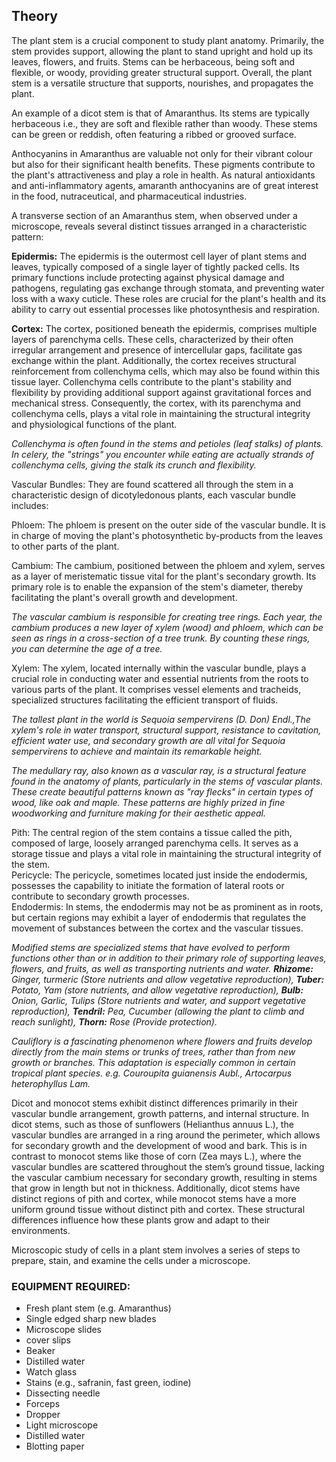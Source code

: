 ## Theory

The plant stem is a crucial component to study plant anatomy. Primarily, the stem provides support, allowing the plant to stand upright and hold up its leaves, flowers, and fruits. Stems can be herbaceous, being soft and flexible, or woody, providing greater structural support. Overall, the plant stem is a versatile structure that supports, nourishes, and propagates the plant.   

An example of a dicot stem is that of Amaranthus. Its stems are typically herbaceous i.e., they are soft and flexible rather than woody. These stems can be green or reddish, often featuring a ribbed or grooved surface.  

Anthocyanins in Amaranthus are valuable not only for their vibrant colour but also for their significant health benefits. These pigments contribute to the plant's attractiveness and play a role in health. As natural antioxidants and anti-inflammatory agents, amaranth anthocyanins are of great interest in the food, nutraceutical, and pharmaceutical industries.  
  
A transverse section of an Amaranthus stem, when observed under a microscope, reveals several distinct tissues arranged in a characteristic pattern: 

**Epidermis:** The epidermis is the outermost cell layer of plant stems and leaves, typically composed of a single layer of tightly packed cells. Its primary functions include protecting against physical damage and pathogens, regulating gas exchange through stomata, and preventing water loss with a waxy cuticle. These roles are crucial for the plant's health and its ability to carry out essential processes like photosynthesis and respiration.  

**Cortex:** The cortex, positioned beneath the epidermis, comprises multiple layers of parenchyma cells. These cells, characterized by their often irregular arrangement and presence of intercellular gaps, facilitate gas exchange within the plant. Additionally, the cortex receives structural reinforcement from collenchyma cells, which may also be found within this tissue layer. Collenchyma cells contribute to the plant's stability and flexibility by providing additional support against gravitational forces and mechanical stress. Consequently, the cortex, with its parenchyma and collenchyma cells, plays a vital role in maintaining the structural integrity and physiological functions of the plant. 

*Collenchyma is often found in the stems and petioles (leaf stalks) of plants. In celery, the "strings" you encounter while eating are actually strands of collenchyma cells, giving the stalk its crunch and flexibility.*

Vascular Bundles: They are found scattered all through the stem in a characteristic design of dicotyledonous plants, each vascular bundle includes:  

Phloem: The phloem is present on the outer side of the vascular bundle. It is in charge of moving the plant's photosynthetic by-products from the leaves to other parts of the plant.  

Cambium: The cambium, positioned between the phloem and xylem, serves as a layer of meristematic tissue vital for the plant's secondary growth. Its primary role is to enable the expansion of the stem's diameter, thereby facilitating the plant's overall growth and development. 

*The vascular cambium is responsible for creating tree rings. Each year, the cambium produces a new layer of xylem (wood) and phloem, which can be seen as rings in a cross-section of a tree trunk. By counting these rings, you can determine the age of a tree.*

Xylem: The xylem, located internally within the vascular bundle, plays a crucial role in conducting water and essential nutrients from the roots to various parts of the plant. It comprises vessel elements and tracheids, specialized structures facilitating the efficient transport of fluids. 

*The tallest plant in the world is Sequoia sempervirens (D. Don) Endl.,The xylem's role in water transport, structural support, resistance to cavitation, efficient water use, and secondary growth are all vital for Sequoia sempervirens to achieve and maintain its remarkable height.*

*The medullary ray, also known as a vascular ray, is a structural feature found in the anatomy of plants, particularly in the stems of vascular plants. These create beautiful patterns known as "ray flecks" in certain types of wood, like oak and maple. These patterns are highly prized in fine woodworking and furniture making for their aesthetic appeal.*

Pith: The central region of the stem contains a tissue called the pith, composed of large, loosely arranged parenchyma cells. It serves as a storage tissue and plays a vital role in maintaining the structural integrity of the stem.  
Pericycle: The pericycle, sometimes located just inside the endodermis, possesses the capability to initiate the formation of lateral roots or contribute to secondary growth processes.   
Endodermis: In stems, the endodermis may not be as prominent as in roots, but certain regions may exhibit a layer of endodermis that regulates the movement of substances between the cortex and the vascular tissues.  

*Modified stems are specialized stems that have evolved to perform functions other than or in addition to their primary role of supporting leaves, flowers, and fruits, as well as transporting nutrients and water. **Rhizome:** Ginger, turmeric (Store nutrients and allow vegetative reproduction), **Tuber:** Potato, Yam (store nutrients, and allow vegetative reproduction), **Bulb:** Onion, Garlic, Tulips (Store nutrients and water, and support vegetative reproduction), **Tendril:** Pea, Cucumber (allowing the plant to climb and reach sunlight), **Thorn:** Rose (Provide protection).*

*Cauliflory is a fascinating phenomenon where flowers and fruits develop directly from the main stems or trunks of trees, rather than from new growth or branches. This adaptation is especially common in certain tropical plant species. e.g. Couroupita guianensis Aubl., Artocarpus heterophyllus Lam.*

Dicot and monocot stems exhibit distinct differences primarily in their vascular bundle arrangement, growth patterns, and internal structure. In dicot stems, such as those of sunflowers (Helianthus annuus L.), the vascular bundles are arranged in a ring around the perimeter, which allows for secondary growth and the development of wood and bark. This is in contrast to monocot stems like those of corn (Zea mays L.), where the vascular bundles are scattered throughout the stem’s ground tissue, lacking the vascular cambium necessary for secondary growth, resulting in stems that grow in length but not in thickness. Additionally, dicot stems have distinct regions of pith and cortex, while monocot stems have a more uniform ground tissue without distinct pith and cortex. These structural differences influence how these plants grow and adapt to their environments.

Microscopic study of cells in a plant stem involves a series of steps to prepare, stain, and examine the cells under a microscope. 

### EQUIPMENT REQUIRED:
- Fresh plant stem (e.g. Amaranthus)
- Single edged sharp new blades
- Microscope slides 
- cover slips
- Beaker
-  Distilled water 
- Watch glass
- Stains (e.g., safranin, fast green, iodine)
- Dissecting needle
- Forceps
- Dropper 
- Light microscope
- Distilled water
- Blotting paper

